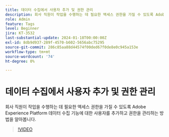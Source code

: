 ```yaml
---
title: 데이터 수집에서 사용자 추가 및 권한 관리
description: 회사 직원이 작업을 수행하는 데 필요한 액세스 권한을 가질 수 있도록 Adobe Experience Platform 데이터 수집 기능에 대한 사용자를 추가하고 권한을 관리하는 방법을 알아봅니다.
role: Admin
feature: Tags
level: Beginner
jira: KT-3532
last-substantial-update: 2024-01-18T00:00:00Z
exl-id: 8db9d937-289f-4570-b602-5656abc75295
source-git-commit: 286c85aa88d44574f00ded67f0de8e0c945a153e
workflow-type: tm+mt
source-wordcount: '74'
ht-degree: 0%

---
```


# 데이터 수집에서 사용자 추가 및 권한 관리

회사 직원이 작업을 수행하는 데 필요한 액세스 권한을 가질 수 있도록 Adobe Experience Platform 데이터 수집 기능에 대한 사용자를 추가하고 권한을 관리하는 방법을 알아봅니다.

>[!VIDEO](https://video.tv.adobe.com/v/33397/?learn=on&enablevpops&captions=kor)
